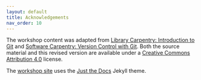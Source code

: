 ```yaml
---
layout: default
title: Acknowledgements
nav_order: 10
---
```


The workshop content was adapted from [Library Carpentry: Introduction to Git](https://librarycarpentry.org/lc-git/) and [Software Carpentry: Version Control with Git](https://swcarpentry.github.io/git-novice/08-collab/index.html).  Both the source material and this revised version are available under a [Creative Commons Attribution 4.0](https://creativecommons.org/licenses/by/4.0) license.

The [workshop site](https://ubc-library-rc.github.io/intro-python/) uses the [Just the Docs](https://github.com/pmarsceill/just-the-docs) Jekyll theme.

